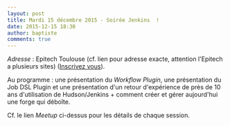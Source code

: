 ```yaml
---
layout: post
title: Mardi 15 décembre 2015 - Soirée Jenkins  !
date: 2015-12-15 18:30
author: baptiste
comments: true
---
```


_Adresse_ : Epitech Toulouse (cf. lien pour adresse exacte, attention l'Epitech a plusieurs sites) ([Inscrivez vous](http://www.meetup.com/fr/Toulouse-Java-User-Group/events/226522097)).

Au programme : une présentation du _Workflow Plugin_, une présentation du Job DSL Plugin et une présentation d'un retour d'expérience de près de 10 ans d'utilisation de Hudson/Jenkins + comment créer et gérer aujourd'hui une forge qui déboîte.

Cf. le lien _Meetup_ ci-dessus pour les détails de chaque session.

